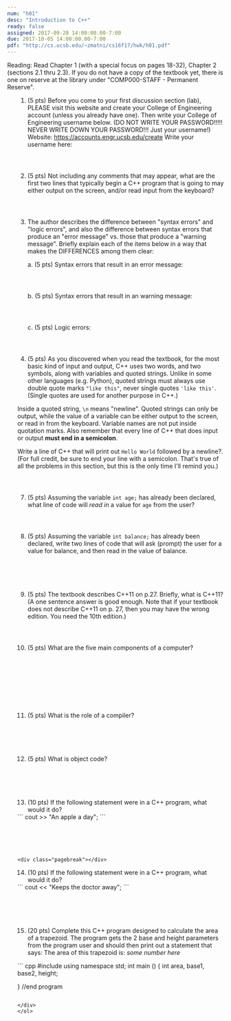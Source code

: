 ```yaml
---
num: "h01"
desc: "Introduction to C++"
ready: false
assigned: 2017-09-28 14:00:00.00-7:00
due: 2017-10-05 14:00:00.00-7:00
pdf: "http://cs.ucsb.edu/~zmatni/cs16f17/hwk/h01.pdf"
---
```

Reading: Read Chapter 1 (with a special focus on pages 18-32), Chapter 2 (sections 2.1 thru 2.3). If you do not have a copy of the textbook yet, there is one on reserve at the library under "COMP000-STAFF - Permanent Reserve".

<ol markdown="1">

1.	(5 pts) Before you come to your first discussion section (lab), PLEASE visit this website and create your College of Engineering account (unless you already have one).  Then write your College of Engineering username below. (DO NOT WRITE YOUR PASSWORD!!!!!  NEVER WRITE DOWN YOUR PASSWORD!!! Just your username!)
Website: <https://accounts.engr.ucsb.edu/create>
Write your username here:
	<div style="margin-bottom:4em"></div>

2.	(5 pts) Not including any comments that may appear, what are the first two lines that typically begin a C++ program that is going to may either output on the screen, and/or read input from the keyboard?
	<div style="margin-bottom:4em"></div>

3.	The author describes the difference between "syntax errors" and "logic errors", and also the difference between syntax errors that produce an "error message" vs. those that produce a "warning message". Briefly explain each of the items below in a way that makes the DIFFERENCES among them clear:

	a. (5 pts) Syntax errors that result in an error message:
		<div style="margin-bottom:4em"></div>
	b. (5 pts) Syntax errors that result in an warning message:
		<div style="margin-bottom:4em"></div>
	c. (5 pts) Logic errors:
		<div style="margin-bottom:4em"></div>
		<div class="pagebreak"></div>

4.	(5 pts) As you discovered when you read the textbook, for the most basic kind of input and output, C++ uses two words, and two symbols, along with variables and quoted strings. Unlike in some other languages (e.g. Python), quoted strings must always use double quote marks `"like this"`, never single quotes `'like this'`.    (Single quotes are used for another purpose in C++.)     
	<div style="margin-bottom:1em"></div>

Inside a quoted string, `\n` means "newline". Quoted strings can only be output, while the value of a variable can be either output to the screen, or read in from the keyboard.  Variable names are not put inside quotation marks. Also remember that every line of C++ that does input or output <strong>must end in a semicolon</strong>.
	<div style="margin-bottom:1em"></div>

Write a line of C++ that will print out `Hello World` followed by a newline?. 
(For full credit, be sure to end your line with a semicolon. That's true of all the problems in this section, but this is the only time I'll remind you.)
	<div style="margin-bottom:4em"></div>

7.	(5 pts) Assuming the variable `int age;` has already been declared, what line of code will <em>read in</em> a value for `age` from the user?
	<div style="margin-bottom:4em"></div>

8.	(5 pts) Assuming the variable `int balance;` has already been declared, write two lines of code that will ask (prompt) the user for a value for balance, and then read in the value of balance.
	<div style="margin-bottom:6em"></div>

9.	(5 pts) The textbook describes C++11 on p.27. Briefly, what is C++11? (A one sentence answer is good enough. Note that if your textbook does not describe C++11 on p. 27, then you may have the wrong edition. You need the 10th edition.)
	<div style="margin-bottom:4em"></div>

10.	(5 pts) What are the five main components of a computer?
  <div style="margin-bottom:10em"></div>

11.	(5 pts) What is the role of a compiler?
  <div style="margin-bottom:6em"></div>

12.	(5 pts) What is object code?
  <div style="margin-bottom:6em"></div>

13.	(10 pts) If the following statement were in a C++ program, what would it do?  

<div markdown="1">
```
cout >> "An apple a day";
```
</div>
  <div style="margin-bottom:6em"></div>

    <div class="pagebreak"></div>
14.	(10 pts) If the following statement were in a C++ program, what would it do?

<div markdown="1">
```
cout << "Keeps the doctor away";
```
</div>
  <div style="margin-bottom:6em"></div>
  
15.	(20 pts) Complete this C++ program designed to calculate the area of a trapezoid. The program gets the 2 base and height parameters from the program user and should then print out a statement that says: The area of this trapezoid is: <i>some number here</i>
  <div style="margin-bottom:1em"></div>

<div markdown="1">
``` cpp
#include <iostream>
using namespace std;
int main () 
{
	int area, base1, base2, height;






























} //end program
```

</div>
</ol>
